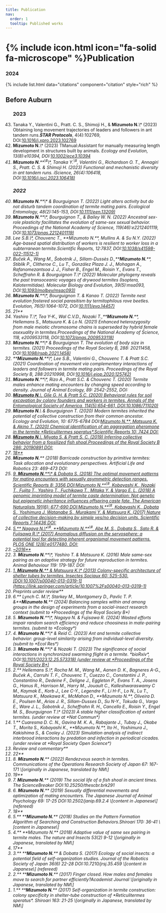 ```yaml
---
title: Publication
nav:
  order: 1
  tooltip: Published works
---
```


# {% include icon.html icon="fa-solid fa-microscope" %}Publication

### 2024

{% include list.html data="citations" component="citation" style="rich" %}

## Before Auburn
<ol reversed>

### 2023

<li> Tanaka Y., Valentini G., Pratt. C. S., Shimoji H., & <b><h>Mizumoto N.</h></b>\* (2023) Obtaining long movement trajectories of leaders and followers in ant tandem runs.<i><b>STAR Protocols</b></i>, 4(4):102769, DOI:<a href="https://doi.org/10.1016/j.xpro.2023.102769">10.1016/j.xpro.2023.102769</a></li>

<li> <b><h>Mizumoto N.</h></b>\* (2023) TManual:Assistant for manually measuring length development in structures built
by animals. <i>Ecology and Evolution<i>, 13(8):e10394, DOI:<a href="https://doi.org/10.1002/ece3.10394">10.1002/ece3.10394</a></li>

<li> <b><h>Mizumoto N.</h></b>**<sup>\#</sup>\*, Tanaka Y.<sup>\#</sup>, Valentini G., Richardson O. T., Annagiri S., Pratt. C. S. & Shimoji H. (2023) Functional and mechanistic diversity in ant tandem runs. <i>iScience<i>, 26(4):106418, DOI:<a href="https://doi.org/10.1016/j.isci.2023.106418">10.1016/j.isci.2023.106418)</a></li>

### 2022

<li> <b><h>Mizumoto N.</h></b>**\* & Bourguignon T.
(2022) Light alters activity but do not disturb tandem coordination of
termite mating pairs. <i>Ecological Entomology<i>, 48(2):145-153, DOI:<a href="https://doi.org/10.1111/een.13209">10.1111/een.13209)</a></li>
<li> <b><h>Mizumoto N.</h></b>**\*, Bourguignon T., &
Bailey W. N. (2022) Ancestral sex-role plasticity facilitates the
evolution of same-sex sexual behavior. <i>Proceedings of the National
Academy of Science<i>, 119(46):e2212401119, DOI:<a href="https://doi.org/10.1073/pnas.2212401119">10.1073/pnas.2212401119)</a></li>
<li>  Lee S.B.\*, Chouvenc T., **<span class="underline">Mizumoto
N.</span>**, Mullins A. & Su N.Y. (2022) Age-based spatial distribution
of workers is resilient to worker loss in a subterranean termite.<i>Scientific Reports<i>, 12:7837, DOI:<a href="https://doi.org/10.1038/s41598-022-11512-1">10.1038/s41598-022-11512-1)</a></li>
<li>  Buček A., Wang M., Šobotník J., Sillam-Dussès D.,**<b><h>Mizumoto N.</h></b>**, Stiblík P., Clitheroe
C., Lu T., González Plaza J. J., Mohagan A., Rafanomezantsoa J. J.,
Fisher B., Engel M., Roisin Y., Evans T., Scheffrahn R. & Bourguignon
T.\* (2022) Molecular phylogeny reveals the past transoceanic voyages of
drywood termites (Isoptera, Kalotermitidae). <i>Molecular Biology and
Evolution<i>, 39(5):msa093, DOI:<a href="https://doi.org/10.1093/molbev/msac093">10.1093/molbev/msac093)</a></li>
<li> <b><h>Mizumoto N.</h></b>**\*, Bourguignon T. &
Kanao T. (2022) Termite nest evolution fostered social parasitism by
termitophilous rove beetles. <i>Evolution<i>, 76(5):1064-1072,
DOI:<a href="https://doi.org/10.1111/evo.14457">10.1111/evo.14457)</a></li>
<li>21**</a></li>
<li>  Yashiro T.\*, Tea Y-K., Wal C.V.D., Nozaki T.,**<b><h>Mizumoto N.</h></b>**, Hellemans S., Matsuura
K. & Lo N. (2021) Enhanced heterozygosity from male meiotic chromosome
chains is superseded by hybrid female asexuality in termites.<i>Proceedings of the National Academy of Science<i>, 118, e2009533118,
DOI:<a href="https://doi.org/10.1073/pnas.2009533118">10.1073/pnas.2009533118)</a></li>
<li> <b><h>Mizumoto N.</h></b>**\* & Bourguignon T.
The evolution of body size in termites. (2021) <i>Proceedings of the
Royal Society B<i>, 288: 20211458, DOI:<a href="https://doi.org/10.1098/rspb.2021.1458">10.1098/rspb.2021.1458)</a></li>
<li>  **<b><h>Mizumoto N.</h></b>**\*, Lee S.B.,
Valentini G., Chouvenc T. & Pratt S.C. (2021) Coordination of movement
via complementary interactions of leaders and followers in termite
mating pairs. <i>Proceedings of the Royal Society B<i>, 288:20210998,
DOI:<a href="https://doi.org/10.1098/rspb.2021.0998](https://www.google.com/url?q=https%3A%2F%2Froyalsocietypublishing.org%2Fdoi%2F10.1098%2Frspb.2021.0998&sa=D&sntz=1&usg=AFQjCNEb5hfFdprebJRcrRUPRKw6jgQfRA)</a></li>
<li>20**</a></li>
<li>  Taerum S.J.\*, Jasso-Selles D.E., Hileman J.T., De Marini F.,**<b><h>Mizumoto N.</h></b>** & Gile G.H. (2020)
Spirotrichonymphea symbionts of the termite *Paraneotermes
simplicicornis*.  <i>European Journal of Protistology<i>, 76: 125742,
DOI:<a href="https://doi.org/10.1016/j.ejop.2020.125742">10.1016/j.ejop.2020.125742)</a></li>
<li> <b><h>Mizumoto N.</h></b>**\*, Rizo A., Pratt
S.C. & Chouvenc T. (2020) Termite males enhance mating encounters by
changing speed according to density. <i>Journal of Animal Ecology<i>,
89: 2542-2552, DOI:<a href="https://doi.org/10.1111/1365-2656.13320
](https://besjournals.onlinelibrary.wiley.com/doi/abs/10.1111/1365-2656.13320)</a></li>
<li>  Valentini G., **<b><h>Mizumoto N.</h></b>**,
Pratt S.C., Pavlic T.P.\* & Walker S.I.\* (2020) Revealing the structure
of information flows discriminates similar animal social behaviors.<i>eLife<i>, 9:e55395,
DOI:<a href="https://doi.org/10.7554/eLife.55395](https://www.google.com/url?q=https%3A%2F%2Felifesciences.org%2Farticles%2F55395&sa=D&sntz=1&usg=AFQjCNF3NHjnGPJCZS9yRrBLne8h-qnVYQ)</a></li>
<li> <b><h>Mizumoto N.</h></b>\<i>, Gile G. H. & Pratt
S.C. (2020) Behavioral rules for soil excavation by colony founders and
workers in termites. <i>Annals of the Entomological Society of
America<i>, 114(5):654-661,
DOI:<a href="https://doi.org/10.1093/aesa/saaa017](https://academic.oup.com/aesa/advance-article/doi/10.1093/aesa/saaa017/5891415)</a></li>
<li> <b><h>Mizumoto N.</h></b>**\*, Bardunias P.M. &
Pratt S.C. (2020) Complex relationship between tunneling patterns and
individual behaviors in termites. <i>American Naturalist<i>, 196(5):555-565, DOI:<a href="https://doi.org/10.1086/711020">10.1086/711020)</a></li>
<li> <b><h>Mizumoto N.</h></b>\<i> & Bourguignon T.
(2020) Modern termites inherited the potential of collective
construction from their common ancestor. <i>Ecology and Evolution<i>,
10: 6775-6784
DOI:<a href="https://doi.org/10.1002/ece3.6381](https://www.google.com/url?q=https%3A%2F%2Fonlinelibrary.wiley.com%2Fdoi%2Ffull%2F10.1002%2Fece3.6381&sa=D&sntz=1&usg=AFQjCNEYKVQNRfyFvuPI1xgQRuDrICWuRw)</a></li>
<li>  Mitaka Y.\*, Matsuyama S., **<span class="underline">Mizumoto
N.</span>**, Matsuura K. & Akino T. (2020) Chemical identification of an
aggregation pheromone in the termite *Reticulitermes speratus*.<i>Scientific Reports<i> 10: 7424
DOI:<a href="https://doi.org/10.1038/s41598-020-64388-4](https://www.google.com/url?q=https%3A%2F%2Fwww.nature.com%2Farticles%2Fs41598-020-64388-4&sa=D&sntz=1&usg=AFQjCNErW-lb_ewyuLTC0UqudmkCDgQOZw)</a></li>
<li>19**</a></li>
<li>  Shimoji H.**\*<sup>\#</sup>**,**<b><h>Mizumoto N.</h></b><sup>\#</sup>**, Oguchi K. &
Dobata S. (2019) Caste-biased locomotor activities in isolated termites.<i>Physiological Entomology<i> 45: 50-59
[DOI:10.1111/phen.12315](https://onlinelibrary.wiley.com/doi/full/10.1111/phen.12315)</a></li>
<li>  Mee E. D., Gaylor M. G., Jasso-Selles D. E.,**<b><h>Mizumoto N.</h></b>** & Gile G. H.\* (2019)
Molecular phylogenetic position of *Hoplonympha natator* (Trichonymphea,
Parabasalia). <i>Journal of Eukaryotic Microbiology<i> 67: 268-272
DOI:<a href="https://doi.org/10.1111/jeu.12765](https://onlinelibrary.wiley.com/doi/abs/10.1111/jeu.12765)</a></li>
<li> <b><h>Mizumoto N.</h></b>\<i>, Miyata S. & Pratt
S. C. (2019) Inferring collective behavior from a fossilized fish shoal.<i>Proceedings of the Royal Society B<i> 286: 20190891 DOI:<a href="https://doi.org/10.1098/rspb.2019.0891](https://royalsocietypublishing.org/doi/10.1098/rspb.2019.0891)</a></li>
<li> <b><h>Mizumoto N.</h></b>**\* & Dobata S.
Adaptive switch to sexually dimorphic movements by partner-seeking
termites. (2019) <i>Science Advances<i> 5: eaau6108 DOI:<a href="https://doi.org/10.1126/sciadv.aau6108](https://advances.sciencemag.org/content/5/6/eaau6108)</a></li>
<li>18**</a></li>
<li> <b><h>Mizumoto N.</h></b>** (2018) Barricade
construction by primitive termites: Task allocation and evolutionary
perspectives. <i>Artificial Life and Robotics<i> 23: 469-473
DOI:<a href="https://doi.org/10.1007/s10015-018-0474-6](https://link.springer.com/article/10.1007%2Fs10015-018-0474-6)</a></li>
<li>  Yashiro T.\*, Lo N., Kobayashi K., Nozaki T., Fuchikawa T.,**<b><h>Mizumoto N.</h></b>**, Namba Y. & Matsuura K.
(2018) Loss of males from mixed-sex societies in termites <i>BMC
Biology<i> 16: 96
DOI:<a href="https://doi.org/10.1186/s12915-018-0563-y](https://bmcbiol.biomedcentral.com/articles/10.1186/s12915-018-0563-y)</a></li>
<li> 9. <b><h>Mizumoto N.</h></b>**\* & Dobata S. (2018)
The optimal movement patterns for mating encounters with sexually
asymmetric detection ranges. <i>Scientific Reports<i> 8: 3356
DOI:<a href="https://doi.org/10.1038/s41598-018-21437-3](https://www.nature.com/articles/s41598-018-21437-3)</a></li>
<li> 8.** Matsuura K.\*<sup>\#</sup>, **<span class="underline">Mizumoto
N.</span>**<sup>\#</sup>, Kobayashi K., Nozaki T., Fujita T., Yashiro
T., Fuchikawa T., Mitaka Y. & Vargo E. L. (2018) A genomic imprinting
model of termite caste determination: Not genetic but epigenetic
inheritance influences offspring caste fate. <i>The American
Naturalists<i> 191(6): 677-690
DOI:<a href="https://doi.org/10.1086/697238](https://www.journals.uchicago.edu/doi/abs/10.1086/697238)</a></li>
<li>17**</a></li>
<li> 7.** Hasegawa E.\*<sup>\#</sup>, **<span class="underline">Mizumoto
N.</span>**<sup>\#</sup>, Kobayashi K., Dobata S., Yoshimura J. Watanabe
S., Murakami Y. & Matsuura K. (2017) Nature of collective
decision-making by simple yes/no decision units. <i>Scientific
Reports<i> 7:14436 DOI:<a href="https://doi.org/10.1038/s41598-017-14626-z
](https://www.nature.com/articles/s41598-017-14626-z)</a></li>
<li> 6. <b><h>Mizumoto N.</h></b>**\*, Fuchikawa T. &
Matsuura K. (2017) Pairing strategy after today's failure: unpaired
termites synchronize mate search using photic cycles. <i>Population
Ecology<i> 59(3): 205-211.
DOI:<a href="https://doi.org/10.1007/s10144-017-0584-3](https://esj-journals.onlinelibrary.wiley.com/doi/full/10.1007/s10144-017-0584-3)</a></li>
<li> 5.** Nagaya N.\*<sup>\#</sup>, **<span class="underline">Mizumoto
N.</span>**<sup>\#</sup>, Abe M. S., Dobata S., Sato R. & Fujisawa R.\*
(2017) Anomalous diffusion on the servosphere: a potential tool for
detecting inherent organismal movement patterns. <i>PLOS ONE<i> 12(6):e0177480.
DOI:<a href="https://doi.org/10.1371/journal.pone.0177480](https://journals.plos.org/plosone/article?id=10.1371/journal.pone.0177480)</a></li>
<li> 4. <b><h>Mizumoto N.</h></b>**\*, Abe M. S.\* &
Dobata S.\* (2017) Optimizing mating encounters by sexually dimorphic
movements. <i>Journal of the Royal Society Interface<i> 14: 20170086.
DOI:<a href="https://doi.org/10.1098/rsif.2017.0086](https://royalsocietypublishing.org/doi/full/10.1098/rsif.2017.0086)</a></li>
<li> ~2016**</a></li>
<li> 3. <b><h>Mizumoto N.</h></b>**\*, Yashiro T. &
Matsuura K. (2016) Male same-sex pairing as an adaptive strategy for
future reproduction in termites. <i>Animal Behaviour<i> 119: 179-187.
DOI:<a href="https://doi.org/10.1016/j.anbehav.2016.07.007](https://www.sciencedirect.com/science/article/pii/S0003347216301233?via%3Dihub)</a></li>
<li> 2. <b><h>Mizumoto N.</h></b>**\*, Kobayashi K. &
Matsuura K. (2015) Emergence of intercolonial variation in termite
shelter tube patterns and prediction of its underlying mechanism.<i>Royal Society Open Science<i> 2: 150360
DOI:<a href="https://doi.org/10.1098/rsos.150360](https://royalsocietypublishing.org/doi/full/10.1098/rsos.150360)</a></li>
<li> 1. <b><h>Mizumoto N.</h></b>** & Matsuura K.\* (2013)
Colony-specific architecture of shelter tubes by termites. <i>Insectes
Sociaux<i> 60: 525-530.
[DOI:10.1007/s00040-013-0319-1](https://link.springer.com/article/10.1007%2Fs00040-013-0319-1)</a></li>
<li> Preprints under review**</a></li>
<li> 6.** Lynch C. M.\*, Starkey M., Montgomery D., Pavlic T. P. &**<b><h>Mizumoto N.</h></b>** (2024) Balancing samples
within and among groups in the design of experiments from a
social-insect research context (submit to *Proceedings of the Royal
Society B*)</a></li>
<li> 5. <b><h>Mizumoto N.</h></b>**\*, Nagaya N. &
Fujisawa R. (2024) Wasted efforts impair random search efficiency and
reduce choosiness in mate-pairing termites. (submit to *Ecology*)</a></li>
<li> 4. <b><h>Mizumoto N.</h></b>**\* & Reid C. (2023) Ant
and termite collective behavior: group-level similarity arising from
individual-level diversity. (submit to *Ecol Res*)</a></li>
<li> 3. <b><h>Mizumoto N.</h></b>**\* & Nozaki T. (2023)
The significance of social interactions in synchronized swarming flight
in a termite. *bioRxiv*, DOI:<a href="https://doi.org/10.1101/2023.12.25.573318">10.1101/2023.12.25.573318)
(under review at *Proceedings of the Royal Society B*)</a></li>
<li> 2.** Hellemans S.\*, Rocha M. M., Wang M., Aanen D. K., Bagneres A-G.,
Buček A., Carruhi T. F., Chouvenc T., Cuezzo C., Constantini J. P.,
Constantino R., Dedeine F., Deligne J., Eggleton P., Evans T. A., Josens
G., Hanus R., Harrison M., Harry M., Jouault C., Kalleshwaraswamy C M.,
Kaymak E., Korb J., Lee C-Y., Legendre F., Li H-F., Lo N., Lu T.,
Matsuura K., Maekawa K., McMahon D., **<span class="underline">Mizumoto
N.</span>**, Oliveira D. E., Poulsen M., Arias J. R., Sillam-Dusses D.,
Su N-Y., Tokuda G., Vargo E., Ware J. L., Šobotník J., Scheffrahn R. H.,
Cancello E., Roisin Y., Engel M. S., Bourguignon T.\* (2023) A stable
higher classification of extant termites. (under review at *Nat Commun*)</a></li>
<li> 1.** Cuaresma D. C. N., Gavina M. K. A., Rabajante J., Tubay J., Okabe
T., Morita S., Kobayashi K., **<span class="underline">Mizumoto
N.</span>**, Ito H., Yoshimura J., Kakishima S., & Cooley J. (2023)
Simulation analysis of indirect interbrood interactions by predation and
infection in periodical cicadas. (under review at *Royal Society Open
Science*)</a></li>
<li> Review and commentary**</a></li>
<li>22**</a></li>
<li> 8. <b><h>Mizumoto N.</h></b>** (2022) Rendezvous
search in termites. <i>Communications of the Operations Research Society
of Japan<i> 67: 167-171 \[originally in Japanese, translated by NM\]</a></li>
<li>19**</a></li>
<li> 7. <b><h>Mizumoto N.</h></b>** (2019) The social life
of a fish shoal in ancient times. <i>The ScienceBreaker<i>
DOI:10.25250/thescbr.brk291</a></li>
<li> 6. <b><h>Mizumoto N.</h></b>** (2019) Sexually
differential movements and optimization of mating encounters. <i>The
Japanese Journal of Animal Psychology<i> 69: 17-25
DOI:10.2502/janip.69.2.4 \[content in Japanese\] (refereed)</a></li>
<li>18**</a></li>
<li> 5.** **<b><h>Mizumoto N.</h></b>** (2018) Studies on
the Pattern Formation Algorithm of Searching and Construction Behaviors.<i>Shiroari<i> 170: 36-41 \[content in Japanese\]</a></li>
<li> 4.** <span class="underline">**Mizumoto N.**</span> (2018) Adaptive
value of same sex pairing in termite males. <i>The nature and Insects<i>
53(2) 9-12 \[originally in Japanese, translated by NM\]</a></li>
<li>17**</a></li>
<li> 3.** **<b><h>Mizumoto N.</h></b>** & Dobata S. (2017)
Ecology of social insects: a potential field of self-organization
studies. <i>Journal of the Robotics Society of Japan<i> 36(6) 22-28
DOI:10.7210/jrsj.35.459 \[content in Japanese\] (refereed)</a></li>
<li> 2.** **<b><h>Mizumoto N.</h></b>** (2017) Finger
closed. How males and females move to search for partner efficiently?<i>Academist Journal<i> \[originally in Japanese, translated by NM\]</a></li>
<li> 1.** **<b><h>Mizumoto N.</h></b>** (2017)
Self-organization in termite construction: colony specificity in
shelter-tube construction of *Reticulitermes speratus*. <i>Shiroari<i>
163: 21-25 \[originally in Japanese, translated by NM\]

</ol>
